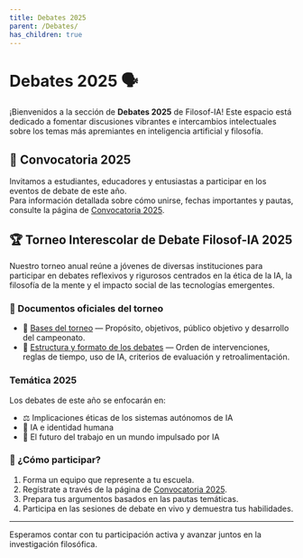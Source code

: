 ```yaml
---
title: Debates 2025
parent: /Debates/
has_children: true
---
```


# Debates 2025 🗣️

¡Bienvenidos a la sección de **Debates 2025** de Filosof-IA! Este espacio está dedicado a fomentar discusiones vibrantes e intercambios intelectuales sobre los temas más apremiantes en inteligencia artificial y filosofía.

## 📢 Convocatoria 2025

Invitamos a estudiantes, educadores y entusiastas a participar en los eventos de debate de este año.  
Para información detallada sobre cómo unirse, fechas importantes y pautas, consulte la página de [Convocatoria 2025](./Convocatoria-2025.md).

## 🏆 Torneo Interescolar de Debate Filosof-IA 2025

Nuestro torneo anual reúne a jóvenes de diversas instituciones para participar en debates reflexivos y rigurosos centrados en la ética de la IA, la filosofía de la mente y el impacto social de las tecnologías emergentes.

### 📜 Documentos oficiales del torneo

- 📄 [Bases del torneo](./Bases-2025.md) — Propósito, objetivos, público objetivo y desarrollo del campeonato.  
- 🧭 [Estructura y formato de los debates](./Estructura-2025.md) — Orden de intervenciones, reglas de tiempo, uso de IA, criterios de evaluación y retroalimentación.

### Temática 2025

Los debates de este año se enfocarán en:

- ⚖️ Implicaciones éticas de los sistemas autónomos de IA  
- 🧬 IA e identidad humana  
- 💼 El futuro del trabajo en un mundo impulsado por IA

### 🚀 ¿Cómo participar?

1. Forma un equipo que represente a tu escuela.  
2. Regístrate a través de la página de [Convocatoria 2025](./Convocatoria-2025.md).  
3. Prepara tus argumentos basados en las pautas temáticas.  
4. Participa en las sesiones de debate en vivo y demuestra tus habilidades.

---

Esperamos contar con tu participación activa y avanzar juntos en la investigación filosófica.
